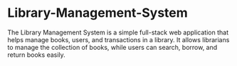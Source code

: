 # Library-Management-System
The Library Management System is a simple full-stack web application that helps manage books, users, and transactions in a library. It allows librarians to manage the collection of books, while users can search, borrow, and return books easily.

